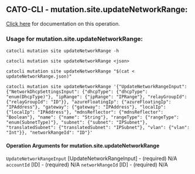 
## CATO-CLI - mutation.site.updateNetworkRange:
[Click here](https://api.catonetworks.com/documentation/#mutation-updateNetworkRange) for documentation on this operation.

### Usage for mutation.site.updateNetworkRange:

`catocli mutation site updateNetworkRange -h`

`catocli mutation site updateNetworkRange <json>`

`catocli mutation site updateNetworkRange "$(cat < updateNetworkRange.json)"`

`catocli mutation site updateNetworkRange '{"UpdateNetworkRangeInput": {"NetworkDhcpSettingsInput": {"dhcpType": {"dhcpType": "enum(DhcpType)"}, "ipRange": {"ipRange": "IPRange"}, "relayGroupId": {"relayGroupId": "ID"}}, "azureFloatingIp": {"azureFloatingIp": "IPAddress"}, "gateway": {"gateway": "IPAddress"}, "localIp": {"localIp": "IPAddress"}, "mdnsReflector": {"mdnsReflector": "Boolean"}, "name": {"name": "String"}, "rangeType": {"rangeType": "enum(SubnetType)"}, "subnet": {"subnet": "IPSubnet"}, "translatedSubnet": {"translatedSubnet": "IPSubnet"}, "vlan": {"vlan": "Int"}}, "networkRangeId": "ID"}'`

#### Operation Arguments for mutation.site.updateNetworkRange ####
`UpdateNetworkRangeInput` [UpdateNetworkRangeInput] - (required) N/A 
`accountId` [ID] - (required) N/A 
`networkRangeId` [ID] - (required) N/A 
